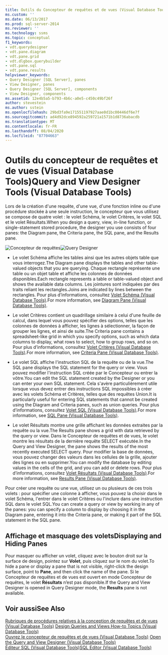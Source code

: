 ```yaml
---
title: Outils du Concepteur de requêtes et de vues (Visual Database Tools) | Microsoft Docs
ms.custom: ''
ms.date: 06/13/2017
ms.prod: sql-server-2014
ms.reviewer: ''
ms.technology: ssms
ms.topic: conceptual
f1_keywords:
- vdt.querydesigner
- vdt.pane.diagram
- vdt.pane.grid
- vdt.dlgbox.querybuilder
- vdt.pane.sql
- vdt.pane.results
helpviewer_keywords:
- Query Designer [SQL Server], panes
- View Designer, panes
- Query Designer [SQL Server], components
- View Designer, components
ms.assetid: 12e4b5a5-b793-4b6c-a0e5-c450c49bf26f
author: stevestein
ms.author: sstein
ms.openlocfilehash: 29bd3fa9e171551197927aae0d1bc00446df6e7f
ms.sourcegitcommit: ad4d92dce894592a259721a1571b1d8736abacdb
ms.translationtype: MT
ms.contentlocale: fr-FR
ms.lasthandoff: 08/04/2020
ms.locfileid: "87704663"
---
```

# <a name="query-and-view-designer-tools-visual-database-tools"></a><span data-ttu-id="0175b-102">Outils du concepteur de requêtes et de vues (Visual Database Tools)</span><span class="sxs-lookup"><span data-stu-id="0175b-102">Query and View Designer Tools (Visual Database Tools)</span></span>
  <span data-ttu-id="0175b-103">Lors de la création d'une requête, d'une vue, d'une fonction inline ou d'une procédure stockée à une seule instruction, le concepteur que vous utilisez se compose de quatre volet : le volet Schéma, le volet Critères, le volet SQL et le volet Résultats.</span><span class="sxs-lookup"><span data-stu-id="0175b-103">When you design a query, view, in-line function, or single-statement stored procedure, the designer you use consists of four panes: the Diagram pane, the Criteria pane, the SQL pane, and the Results pane.</span></span>  
  
 <span data-ttu-id="0175b-104">![Concepteur de requêtes](../../database-engine/media//vs-queryviewdsgpanes.gif "Concepteur de requêtes")</span><span class="sxs-lookup"><span data-stu-id="0175b-104">![Query Designer](../../database-engine/media//vs-queryviewdsgpanes.gif "Query Designer")</span></span>  
  
-   <span data-ttu-id="0175b-105">Le volet Schéma affiche les tables ainsi que les autres objets table que vous interrogez.</span><span class="sxs-lookup"><span data-stu-id="0175b-105">The Diagram pane displays the tables and other table-valued objects that you are querying.</span></span> <span data-ttu-id="0175b-106">Chaque rectangle représente une table ou un objet table et affiche les colonnes de données disponibles.</span><span class="sxs-lookup"><span data-stu-id="0175b-106">Each rectangle represents a table or table-valued object and shows the available data columns.</span></span> <span data-ttu-id="0175b-107">Les jointures sont indiquées par des traits reliant les rectangles.</span><span class="sxs-lookup"><span data-stu-id="0175b-107">Joins are indicated by lines between the rectangles.</span></span> <span data-ttu-id="0175b-108">Pour plus d’informations, consultez [Volet Schéma &#40;Visual Database Tools&#41;](visual-database-tools.md).</span><span class="sxs-lookup"><span data-stu-id="0175b-108">For more information, see [Diagram Pane &#40;Visual Database Tools&#41;](visual-database-tools.md).</span></span>  
  
-   <span data-ttu-id="0175b-109">Le volet Critères contient un quadrillage similaire à celui d'une feuille de calcul, dans lequel vous pouvez spécifier des options, telles que les colonnes de données à afficher, les lignes à sélectionner, la façon de grouper les lignes, et ainsi de suite.</span><span class="sxs-lookup"><span data-stu-id="0175b-109">The Criteria pane contains a spreadsheet-like grid in which you specify options, such as which data columns to display, what rows to select, how to group rows, and so on.</span></span> <span data-ttu-id="0175b-110">Pour plus d’informations, consultez [Volet Critères &#40;Visual Database Tools&#41;](criteria-pane-visual-database-tools.md).</span><span class="sxs-lookup"><span data-stu-id="0175b-110">For more information, see [Criteria Pane &#40;Visual Database Tools&#41;](criteria-pane-visual-database-tools.md).</span></span>  
  
-   <span data-ttu-id="0175b-111">Le volet SQL affiche l'instruction SQL de la requête ou de la vue.</span><span class="sxs-lookup"><span data-stu-id="0175b-111">The SQL pane displays the SQL statement for the query or view.</span></span> <span data-ttu-id="0175b-112">Vous pouvez modifier l'instruction SQL créée par le Concepteur ou entrer la vôtre.</span><span class="sxs-lookup"><span data-stu-id="0175b-112">You can edit the SQL statement created by the Designer or you can enter your own SQL statement.</span></span> <span data-ttu-id="0175b-113">Cela s'avère particulièrement utile lorsque vous devez entrer des instructions SQL impossibles à créer avec les volets Schéma et Critères, telles que des requêtes Union.</span><span class="sxs-lookup"><span data-stu-id="0175b-113">It is particularly useful for entering SQL statements that cannot be created using the Diagram and Criteria panes, such as union queries.</span></span> <span data-ttu-id="0175b-114">Pour plus d’informations, consultez [Volet SQL &#40;Visual Database Tools&#41;](sql-pane-visual-database-tools.md).</span><span class="sxs-lookup"><span data-stu-id="0175b-114">For more information, see [SQL Pane &#40;Visual Database Tools&#41;](sql-pane-visual-database-tools.md).</span></span>  
  
-   <span data-ttu-id="0175b-115">Le volet Résultats montre une grille affichant les données extraites par la requête ou la vue.</span><span class="sxs-lookup"><span data-stu-id="0175b-115">The Results pane shows a grid with data retrieved by the query or view.</span></span> <span data-ttu-id="0175b-116">Dans le Concepteur de requêtes et de vues, le volet montre les résultats de la dernière requête SELECT exécutée.</span><span class="sxs-lookup"><span data-stu-id="0175b-116">In the Query and View Designer, the pane shows the results of the most recently executed SELECT query.</span></span> <span data-ttu-id="0175b-117">Pour modifier la base de données, vous pouvez changer des valeurs dans les cellules de la grille, ajouter des lignes ou en supprimer.</span><span class="sxs-lookup"><span data-stu-id="0175b-117">You can modify the database by editing values in the cells of the grid, and you can add or delete rows.</span></span> <span data-ttu-id="0175b-118">Pour plus d’informations, consultez [Volet Résultats &#40;Visual Database Tools&#41;](results-pane-visual-database-tools.md).</span><span class="sxs-lookup"><span data-stu-id="0175b-118">For more information, see [Results Pane &#40;Visual Database Tools&#41;](results-pane-visual-database-tools.md).</span></span>  
  
 <span data-ttu-id="0175b-119">Pour créer une requête ou une vue, utilisez un ou plusieurs de ces trois volets : pour spécifier une colonne à afficher, vous pouvez la choisir dans le volet Schéma, l'entrer dans le volet Critères ou l'inclure dans une instruction SQL dans le volet SQL.</span><span class="sxs-lookup"><span data-stu-id="0175b-119">You can create a query or view by working in any of the panes: you can specify a column to display by choosing it in the Diagram pane, entering it into the Criteria pane, or making it part of the SQL statement in the SQL pane.</span></span>  
  
## <a name="displaying-and-hiding-panes"></a><span data-ttu-id="0175b-120">Affichage et masquage des volets</span><span class="sxs-lookup"><span data-stu-id="0175b-120">Displaying and Hiding Panes</span></span>  
 <span data-ttu-id="0175b-121">Pour masquer ou afficher un volet, cliquez avec le bouton droit sur la surface de design, pointez sur **Volet**, puis cliquez sur le nom du volet.</span><span class="sxs-lookup"><span data-stu-id="0175b-121">To hide a pane or display a pane that is not visible, right-click the design surface, point to **Pane**, and then click the name of the pane.</span></span> <span data-ttu-id="0175b-122">Si le Concepteur de requêtes et de vues est ouvert en mode Concepteur de requêtes, le volet **Résultats** n’est pas disponible.</span><span class="sxs-lookup"><span data-stu-id="0175b-122">If the Query and View Designer is opened in Query Designer mode, the **Results** pane is not available.</span></span>  
  
## <a name="see-also"></a><span data-ttu-id="0175b-123">Voir aussi</span><span class="sxs-lookup"><span data-stu-id="0175b-123">See Also</span></span>  
 <span data-ttu-id="0175b-124">[Rubriques de procédures relatives à la conception de requêtes et de vues &#40;Visual Database Tools&#41;](design-queries-and-views-how-to-topics-visual-database-tools.md) </span><span class="sxs-lookup"><span data-stu-id="0175b-124">[Design Queries and Views How-to Topics &#40;Visual Database Tools&#41;](design-queries-and-views-how-to-topics-visual-database-tools.md) </span></span>  
 <span data-ttu-id="0175b-125">[Ouvrez le concepteur de requêtes et de vues &#40;Visual Database Tools&#41;](open-the-query-and-view-designer-visual-database-tools.md) </span><span class="sxs-lookup"><span data-stu-id="0175b-125">[Open the Query and View Designer &#40;Visual Database Tools&#41;](open-the-query-and-view-designer-visual-database-tools.md) </span></span>  
 [<span data-ttu-id="0175b-126">Éditeur SQL &#40;Visual Database Tools&#41;</span><span class="sxs-lookup"><span data-stu-id="0175b-126">SQL Editor &#40;Visual Database Tools&#41;</span></span>](sql-editor-visual-database-tools.md)  
  
  

